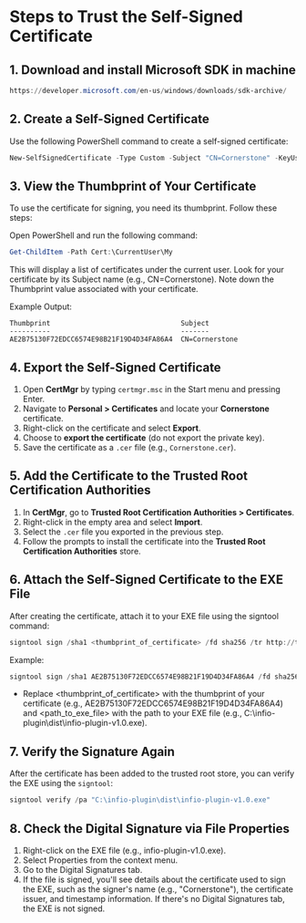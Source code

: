 # Steps to Trust the Self-Signed Certificate

## 1. Download and install Microsoft SDK in machine
```powershell
https://developer.microsoft.com/en-us/windows/downloads/sdk-archive/
```

## 2. Create a Self-Signed Certificate
Use the following PowerShell command to create a self-signed certificate:

```powershell
New-SelfSignedCertificate -Type Custom -Subject "CN=Cornerstone" -KeyUsage DigitalSignature -FriendlyName "AakashLimbad" -CertStoreLocation "Cert:\CurrentUser\My"
```

## 3. View the Thumbprint of Your Certificate
To use the certificate for signing, you need its thumbprint. Follow these steps:

Open PowerShell and run the following command:
```powershell
Get-ChildItem -Path Cert:\CurrentUser\My
```
This will display a list of certificates under the current user. Look for your certificate by its Subject name (e.g., CN=Cornerstone).
Note down the Thumbprint value associated with your certificate.

Example Output:

```plaintext
Thumbprint                                Subject
----------                                -------
AE2B75130F72EDCC6574E98B21F19D4D34FA86A4  CN=Cornerstone
```

## 4. Export the Self-Signed Certificate
1. Open **CertMgr** by typing `certmgr.msc` in the Start menu and pressing Enter.
2. Navigate to **Personal > Certificates** and locate your **Cornerstone** certificate.
3. Right-click on the certificate and select **Export**.
4. Choose to **export the certificate** (do not export the private key).
5. Save the certificate as a `.cer` file (e.g., `Cornerstone.cer`).

## 5. Add the Certificate to the Trusted Root Certification Authorities
1. In **CertMgr**, go to **Trusted Root Certification Authorities > Certificates**.
2. Right-click in the empty area and select **Import**.
3. Select the `.cer` file you exported in the previous step.
4. Follow the prompts to install the certificate into the **Trusted Root Certification Authorities** store.

## 6. Attach the Self-Signed Certificate to the EXE File
After creating the certificate, attach it to your EXE file using the signtool command:

```powershell
signtool sign /sha1 <thumbprint_of_certificate> /fd sha256 /tr http://timestamp.digicert.com /td sha256 "<path_to_exe_file>"
```
Example:
```powershell
signtool sign /sha1 AE2B75130F72EDCC6574E98B21F19D4D34FA86A4 /fd sha256 /tr http://timestamp.digicert.com /td sha256 "C:\infio-plugin\dist\infio-plugin-v1.0.exe"
```
- Replace <thumbprint_of_certificate> with the thumbprint of your certificate (e.g., AE2B75130F72EDCC6574E98B21F19D4D34FA86A4) and <path_to_exe_file> with the path to your EXE file (e.g., C:\infio-plugin\dist\infio-plugin-v1.0.exe).

## 7. Verify the Signature Again
After the certificate has been added to the trusted root store, you can verify the EXE using the `signtool`:

```powershell
signtool verify /pa "C:\infio-plugin\dist\infio-plugin-v1.0.exe"
```
## 8. Check the Digital Signature via File Properties

1. Right-click on the EXE file (e.g., infio-plugin-v1.0.exe).
2. Select Properties from the context menu.
3. Go to the Digital Signatures tab.
4. If the file is signed, you'll see details about the certificate used to sign the EXE, such as the signer's name (e.g., "Cornerstone"), the certificate issuer, and timestamp information.
  If there's no Digital Signatures tab, the EXE is not signed.
